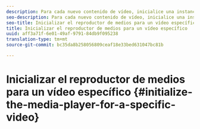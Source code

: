 ```yaml
---
description: Para cada nuevo contenido de vídeo, inicialice una instancia de MediaResource con información sobre el contenido del vídeo y cargue el recurso multimedia.
seo-description: Para cada nuevo contenido de vídeo, inicialice una instancia de MediaResource con información sobre el contenido del vídeo y cargue el recurso multimedia.
seo-title: Inicializar el reproductor de medios para un vídeo específico
title: Inicializar el reproductor de medios para un vídeo específico
uuid: aff3a71f-6e01-49af-9791-84db9f095238
translation-type: tm+mt
source-git-commit: bc35da8b258056809ceaf18e33bed631047bc81b

---
```



# Inicializar el reproductor de medios para un vídeo específico {#initialize-the-media-player-for-a-specific-video}
